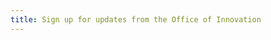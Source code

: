 ```yaml
---
title: Sign up for updates from the Office of Innovation
---
```


<div style="margin-left: -30px;">
<script
  src="https://public.govdelivery.com/assets/Signup.js"
  data-account-code="NJGOV"
  data-signup-id="22891"
  ></script>
</div>
